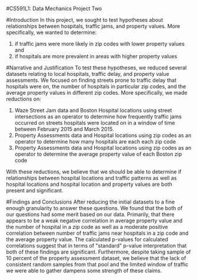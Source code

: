 #CS591L1: Data Mechanics Project Two

#Introduction
In this project, we sought to test hypotheses about relationships between hospitals, traffic jams, and property values. More specifically, we wanted to determine:
	<ol>
	 <li> if traffic jams were more likely in zip codes with lower property values and </li>
	 <li> if hospitals are more prevalent in areas with higher property values </li>
	</ol>

#Narrative and Justification
To test these hypotheses, we reduced several datasets relating to local hospitals, traffic delay, and property value assessments. We focused on finding streets prone to traffic delay that hospitals were on, the number of hospitals in particular zip codes, and the average property values in different zip codes. More specifically, we made reductions on: 
	<ol>
	<li> Waze Street Jam data and Boston Hospital locations using street intersections as an operator to determine how frequently traffic jams occurred on streets hospitals were located on in a window of time between February 2015 and March 2015. </li>
	<li> Property Assessments data and Hospital locations using zip codes as an operator to determine how many hospitals are each each zip code </li>
	<li> Property Assessments data and Hospital locations using zip codes as an operator to determine the average property value of each Boston zip code </li>
	</ol>
With these reductions, we believe that we should be able to determine if relationships between hospital locations and traffic patterns as well as hospital locations and hospital location and property values are both present and significant.

#Findings and Conclusions
After reducing the initial datasets to a fine enough granularity to answer these questions. We found that the both of our questions had some merit based on our data. Primarily, that there appears to be a weak negative correlation in average property value and the number of hospital in a zip code as well as a moderate positive correlation  between number of traffic jams near hospitals in a zip code and the average property value. The calculated p-values for calculated correlations suggest that in terms of "standard" p-value interpretation that both of these findings are significant. Furthermore, despite taking sample of 10 percent of the property assessment dataset, we believe that the lack of consistent random samples from that pool and the limited window of traffic we were able to gather dampens some strength of these claims. 
